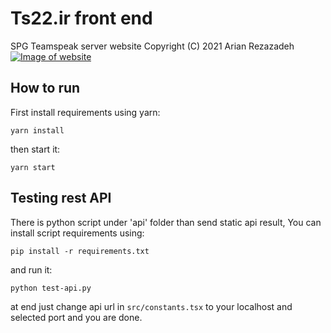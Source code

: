 # Ts22.ir front end
SPG Teamspeak server website
Copyright (C) 2021 Arian Rezazadeh
[![Image of website](https://beeimg.com/images/i66636727661.png)](https://beeimg.com/view/i66636727661)

## How to run
First install requirements using yarn:
```
yarn install
```
then start it:
```
yarn start
```

## Testing rest API
There is python script under 'api' folder than send static api result, You can install script requirements using:
```
pip install -r requirements.txt
```
and run it:
```
python test-api.py
```
at end just change api url in `src/constants.tsx` to your localhost and selected port and you are done.